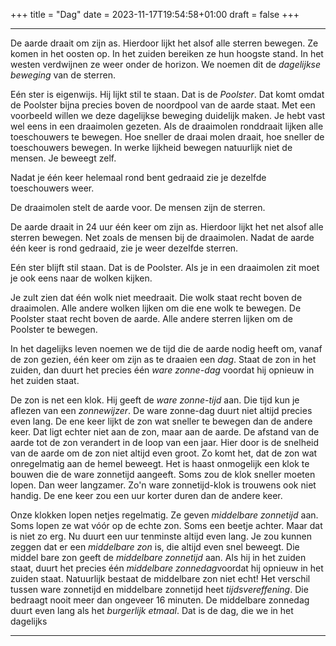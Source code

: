 +++
title = "Dag"
date = 2023-11-17T19:54:58+01:00
draft = false
+++

---
De aarde draait om zijn as. Hierdoor lijkt het alsof alle sterren
bewegen. Ze komen in het oosten op. In het zuiden bereiken ze hun
hoogste stand. In het westen verdwijnen ze weer onder de horizon. We
noemen dit de *dagelijkse beweging* van de sterren.

Eén ster is eigenwijs. Hij lijkt stil te staan. Dat is de *Poolster*.
Dat komt omdat de Poolster bijna precies boven de noordpool van de aarde
staat. Met een voorbeeld willen we deze dagelijkse beweging duidelijk
maken. Je hebt vast wel eens in een draaimolen gezeten. Als de
draaimolen ronddraait lijken alle toeschouwers te bewegen. Hoe sneller
de draai molen draait, hoe sneller de toeschouwers bewegen. In werke
lijkheid bewegen natuurlijk niet de mensen. Je beweegt zelf.

Nadat je één keer helemaal rond bent gedraaid zie je dezelfde
toeschouwers weer.

De draaimolen stelt de aarde voor. De mensen zijn de sterren.

De aarde draait in 24 uur één keer om zijn as. Hierdoor lijkt het net
alsof alle sterren bewegen. Net zoals de mensen bij de draaimolen. Nadat
de aarde één keer is rond gedraaid, zie je weer dezelfde sterren.

Eén ster blijft stil staan. Dat is de Poolster. Als je in een draaimolen
zit moet je ook eens naar de wolken kijken.

Je zult zien dat één wolk niet meedraait. Die wolk staat recht boven de
draaimolen. Alle andere wolken lijken om die ene wolk te bewegen. De
Poolster staat recht boven de aarde. Alle andere sterren lijken om de
Poolster te bewegen.

In het dagelijks leven noemen we de tijd die de aarde nodig heeft om,
vanaf de zon gezien, één keer om zijn as te draaien een *dag*. Staat de
zon in het zuiden, dan duurt het precies één *ware zonne-dag* voordat
hij opnieuw in het zuiden staat.

De zon is net een klok. Hij geeft de *ware zonne-tijd* aan. Die tijd kun
je aflezen van een *zonnewijzer*. De ware zonne-dag duurt niet altijd
precies even lang. De ene keer lijkt de zon wat sneller te bewegen dan
de andere keer. Dat ligt echter niet aan de zon, maar aan de aarde. De
afstand van de aarde tot de zon verandert in de loop van een jaar. Hier
door is de snelheid van de aarde om de zon niet altijd even groot. Zo
komt het, dat de zon wat onregelmatig aan de hemel beweegt. Het is haast
onmogelijk een klok te bouwen die de ware zonnetijd aangeeft. Soms zou
de klok sneller moeten lopen. Dan weer langzamer. Zo\'n ware
zonnetijd-klok is trouwens ook niet handig. De ene keer zou een uur
korter duren dan de andere keer.

Onze klokken lopen netjes regelmatig. Ze geven *middelbare zonnetijd*
aan. Soms lopen ze wat vóór op de echte zon. Soms een beetje achter.
Maar dat is niet zo erg. Nu duurt een uur tenminste altijd even lang. Je
zou kunnen zeggen dat er een *middelbare zon* is, die altijd even snel
beweegt. Die middel bare zon geeft de *middelbare zonnetijd* aan. Als
hij in het zuiden staat, duurt het precies één *middelbare
zonnedag*voordat hij opnieuw in het zuiden staat. Natuurlijk bestaat de
middelbare zon niet echt! Het verschil tussen ware zonnetijd en
middelbare zonnetijd heet *tijdsvereffening*. Die bedraagt nooit meer
dan ongeveer 16 minuten. De middelbare zonnedag duurt even lang als het
*burgerlijk etmaal*. Dat is de dag, die we in het dagelijks

---
